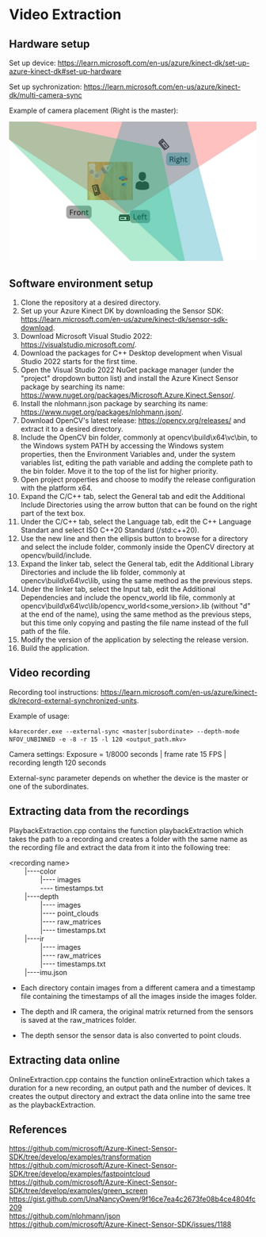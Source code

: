 
# Video Extraction

## Hardware setup

Set up device: https://learn.microsoft.com/en-us/azure/kinect-dk/set-up-azure-kinect-dk#set-up-hardware

Set up sychronization: https://learn.microsoft.com/en-us/azure/kinect-dk/multi-camera-sync

Example of camera placement (Right is the master):

<img src="https://github.com/joaozenobio/HiwiClausthal/blob/cd0dc995efff87501e41aebead7184d85dce845e/Video%20Extraction/camera_setup.jpg" alt="drawing" width="500"/>

## Software environment setup

1. Clone the repository at a desired directory.
2. Set up your Azure Kinect DK by downloading the Sensor SDK: https://learn.microsoft.com/en-us/azure/kinect-dk/sensor-sdk-download.
3. Download Microsoft Visual Studio 2022: https://visualstudio.microsoft.com/.
4. Download the packages for C++ Desktop development when Visual Studio 2022 starts for the first time.
5. Open the Visual Studio 2022 NuGet package manager (under the "project" dropdown button list) and install the Azure Kinect Sensor package by searching its name: https://www.nuget.org/packages/Microsoft.Azure.Kinect.Sensor/.
6. Install the nlohmann.json package by searching its name: https://www.nuget.org/packages/nlohmann.json/.
8. Download OpenCV's latest release: https://opencv.org/releases/ and extract it to a desired directory.
9. Include the OpenCV bin folder, commonly at opencv\build\x64\vc<some-version>\bin, to the Windows system PATH by accessing the Windows system properties, then the Environment Variables and, under the system variables list, editing the path variable and adding the complete path to the bin folder. Move it to the top of the list for higher priority.
10. Open project properties and choose to modify the release configuration with the platform x64.
11. Expand the C/C++ tab, select the General tab and edit the Additional Include Directories using the arrow button that can be found on the right part of the text box.
12. Under the C/C++ tab, select the Language tab, edit the C++ Language Standart and select ISO C++20 Standard (/std:c++20).
13. Use the new line and then the ellipsis button to browse for a directory and select the include folder, commonly inside the OpenCV directory at opencv/build/include.
14. Expand the linker tab, select the General tab, edit the Additional Library Directories and include the lib folder, commonly at opencv\build\x64\vc<some-version>\lib, using the same method as the previous steps.
15. Under the linker tab, select the Input tab, edit the Additional Dependencies and include the opencv_world lib file, commonly at opencv\build\x64\vc<some-version>\lib/opencv_world<some_version>.lib (without "d" at the end of the name), using the same method as the previous steps, but this time only copying and pasting the file name instead of the full path of the file.
16. Modify the version of the application by selecting the release version.
17. Build the application.

## Video recording

Recording tool instructions: https://learn.microsoft.com/en-us/azure/kinect-dk/record-external-synchronized-units.

Example of usage:
```
k4arecorder.exe --external-sync <master|subordinate> --depth-mode NFOV_UNBINNED -e -8 -r 15 -l 120 <output_path.mkv>
```

Camera settings: Exposure = 1/8000 seconds | frame rate 15 FPS | recording length 120 seconds

External-sync parameter depends on whether the device is the master or one of the subordinates.

## Extracting data from the recordings

PlaybackExtraction.cpp contains the function playbackExtraction which takes the path to a recording and creates a folder with the same name as the recording file and extract the data from it into the following tree:

\<recording name\> <br>
&nbsp;&nbsp;&nbsp;&nbsp;&nbsp;&nbsp;&nbsp;&nbsp;|\----color <br>
&nbsp;&nbsp;&nbsp;&nbsp;&nbsp;&nbsp;&nbsp;&nbsp;&nbsp;&nbsp;&nbsp;&nbsp;&nbsp;&nbsp;&nbsp;&nbsp;|---- images <br>
&nbsp;&nbsp;&nbsp;&nbsp;&nbsp;&nbsp;&nbsp;&nbsp;&nbsp;&nbsp;&nbsp;&nbsp;&nbsp;&nbsp;&nbsp;&nbsp;\---- timestamps.txt <br>
&nbsp;&nbsp;&nbsp;&nbsp;&nbsp;&nbsp;&nbsp;&nbsp;|\----depth <br>
&nbsp;&nbsp;&nbsp;&nbsp;&nbsp;&nbsp;&nbsp;&nbsp;&nbsp;&nbsp;&nbsp;&nbsp;&nbsp;&nbsp;&nbsp;&nbsp;|\---- images <br>
&nbsp;&nbsp;&nbsp;&nbsp;&nbsp;&nbsp;&nbsp;&nbsp;&nbsp;&nbsp;&nbsp;&nbsp;&nbsp;&nbsp;&nbsp;&nbsp;|\---- point_clouds <br>
&nbsp;&nbsp;&nbsp;&nbsp;&nbsp;&nbsp;&nbsp;&nbsp;&nbsp;&nbsp;&nbsp;&nbsp;&nbsp;&nbsp;&nbsp;&nbsp;|\---- raw_matrices <br>
&nbsp;&nbsp;&nbsp;&nbsp;&nbsp;&nbsp;&nbsp;&nbsp;&nbsp;&nbsp;&nbsp;&nbsp;&nbsp;&nbsp;&nbsp;&nbsp;|\---- timestamps.txt <br>
&nbsp;&nbsp;&nbsp;&nbsp;&nbsp;&nbsp;&nbsp;&nbsp;|\----ir <br>
&nbsp;&nbsp;&nbsp;&nbsp;&nbsp;&nbsp;&nbsp;&nbsp;&nbsp;&nbsp;&nbsp;&nbsp;&nbsp;&nbsp;&nbsp;&nbsp;|\---- images <br>
&nbsp;&nbsp;&nbsp;&nbsp;&nbsp;&nbsp;&nbsp;&nbsp;&nbsp;&nbsp;&nbsp;&nbsp;&nbsp;&nbsp;&nbsp;&nbsp;|\---- raw_matrices <br>
&nbsp;&nbsp;&nbsp;&nbsp;&nbsp;&nbsp;&nbsp;&nbsp;&nbsp;&nbsp;&nbsp;&nbsp;&nbsp;&nbsp;&nbsp;&nbsp;|\---- timestamps.txt <br>
&nbsp;&nbsp;&nbsp;&nbsp;&nbsp;&nbsp;&nbsp;&nbsp;|\----imu.json <br>

- Each directory contain images from a different camera and a timestamp file containing the timestamps of all the images inside the images folder. 

- The depth and IR camera, the original matrix returned from the sensors is saved at the raw_matrices folder.

- The depth sensor the sensor data is also converted to point clouds.

## Extracting data online

OnlineExtraction.cpp contains the function onlineExtraction which takes a duration for a new recording, an output path and the number of devices. It creates the output directory and extract the data online into the same tree as the playbackExtraction.

## References

https://github.com/microsoft/Azure-Kinect-Sensor-SDK/tree/develop/examples/transformation <br>
https://github.com/microsoft/Azure-Kinect-Sensor-SDK/tree/develop/examples/fastpointcloud <br>
https://github.com/microsoft/Azure-Kinect-Sensor-SDK/tree/develop/examples/green_screen <br>
https://gist.github.com/UnaNancyOwen/9f16ce7ea4c2673fe08b4ce4804fc209 <br>
https://github.com/nlohmann/json <br>
https://github.com/microsoft/Azure-Kinect-Sensor-SDK/issues/1188 <br>
